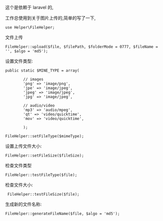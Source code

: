  这个是依赖于 laravel 的,
  
 工作总使用到关于图片上传的,简单的写了一下, 


    use Helper\FileHelper;

文件上传

    FileHelper::upload($file, $filePath, $folderMode = 0777, $fileName = '', $algo = 'md5');

设置文件类型:
    
    public static $MINE_TYPE = array(

            // images
            'png' => 'image/png',
            'jpe' => 'image/jpeg',
            'jpeg' => 'image/jpeg',
            'jpg' => 'image/jpeg',

            // audio/video
            'mp3' => 'audio/mpeg',
            'qt' => 'video/quicktime',
            'mov' => 'video/quicktime',

            );

    FileHelper::setFileType($mimeType);

设置上传文件大小:

    FileHelper::setFileSize($fileSize);

检查文件类型

    FileHelper::testFileType($file);

检查文件大小:

     FileHelper::testFileSize($file);

生成新的文件名称:

    FileHelper::generateFileName($file, $algo = 'md5');

